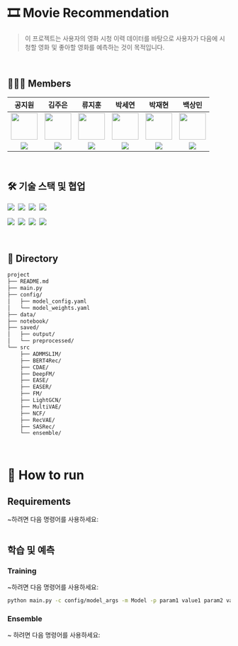 <p align="center">

  <h1> 🎞️ Movie Recommendation </h1>

  > 이 프로젝트는 사용자의 영화 시청 이력 데이터를 바탕으로 사용자가 다음에 시청할 영화 및 좋아할 영화를 예측하는 것이 목적입니다.


</p>

<br>


## 👨🏼‍💻 Members
공지원|김주은|류지훈|박세연|박재현|백상민|
:-:|:-:|:-:|:-:|:-:|:-:
<img src='https://avatars.githubusercontent.com/annakong23' height=60 width=60></img>|<img src='https://avatars.githubusercontent.com/kimjueun028' height=60 width=60></img>|<img src='https://avatars.githubusercontent.com/JihoonRyu00' height=60 width=60></img>|<img src='https://avatars.githubusercontent.com/SayOny' height=60 width=60></img>|<img src='https://avatars.githubusercontent.com/JaeHyun11' height=60 width=60></img>|<img src='https://avatars.githubusercontent.com/gagoory7' height=60 width=60></img>|
<a href="https://github.com/annakong23" target="_blank"><img src="https://img.shields.io/badge/GitHub-black.svg?&style=round&logo=github"/></a>|<a href="https://github.com/kimjueun028" target="_blank"><img src="https://img.shields.io/badge/GitHub-black.svg?&style=round&logo=github"/></a>|<a href="https://github.com/JihoonRyu00" target="_blank"><img src="https://img.shields.io/badge/GitHub-black.svg?&style=round&logo=github"/></a>|<a href="https://github.com/SayOny" target="_blank"><img src="https://img.shields.io/badge/GitHub-black.svg?&style=round&logo=github"/></a>|<a href="https://github.com/JaeHyun11" target="_blank"><img src="https://img.shields.io/badge/GitHub-black.svg?&style=round&logo=github"/>|<a href="https://github.com/gagoory7" target="_blank"><img src="https://img.shields.io/badge/GitHub-black.svg?&style=round&logo=github"/></a>

<br>

## 🛠️ 기술 스택 및 협업
  <img src="https://img.shields.io/badge/Python-3776AB?style=square&logo=Python&logoColor=white"/>&nbsp;
  <img src="https://img.shields.io/badge/Pandas-150458?style=square&logo=Pandas&logoColor=white"/>&nbsp;
  <img src="https://img.shields.io/badge/scikitlearn-F7931E?style=square&logo=scikitlearn&logoColor=white"/>&nbsp;
  <img src="https://img.shields.io/badge/PyTorch-EE4C2C?style=flat&logo=PyTorch&logoColor=white"/>&nbsp;

  <img src="https://img.shields.io/badge/Jira-0052CC?style=flat-square&logo=Jira&logoColor=white"/>&nbsp;
  <img src="https://img.shields.io/badge/Confluence-0052CC?style=flat-square&logo=Jira&logoColor=white"/>&nbsp;
  <img src="https://img.shields.io/badge/Notion-000000?style=square&logo=Notion&logoColor=white"/>&nbsp;
  <img src="https://img.shields.io/badge/Slack-4A154B?style=flat-square&logo=Slack&logoColor=white"/>&nbsp;


<br>

## 📁 Directory
```bash
project
├── README.md
├── main.py
├── config/
│   ├── model_config.yaml
│   └── model_weights.yaml
├── data/
├── notebook/
├── saved/
│   ├── output/
│   └── preprocessed/
└── src
    ├── ADMMSLIM/
    ├── BERT4Rec/
    ├── CDAE/
    ├── DeepFM/
    ├── EASE/
    ├── EASER/
    ├── FM/
    ├── LightGCN/
    ├── MultiVAE/
    ├── NCF/
    ├── RecVAE/
    ├── SASRec/
    └── ensemble/
```
<br>

# 🏃 How to run
## Requirements
~하려면 다음 명령어를 사용하세요:
```bash
```

## 학습 및 예측
### Training

~하려면 다음 명령어를 사용하세요:

```bash
python main.py -c config/model_args -m Model -p param1 value1 param2 value2 ...
```

### Ensemble

~ 하려면 다음 명령어를 사용하세요:
```bash

```

<br>
